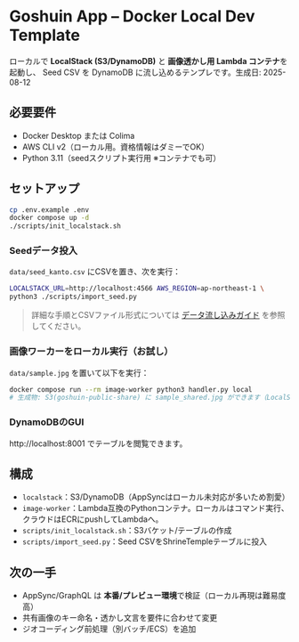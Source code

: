 # Goshuin App – Docker Local Dev Template

ローカルで **LocalStack (S3/DynamoDB)** と **画像透かし用 Lambda コンテナ**を起動し、
Seed CSV を DynamoDB に流し込めるテンプレです。生成日: 2025-08-12

## 必要要件
- Docker Desktop または Colima
- AWS CLI v2（ローカル用。資格情報はダミーでOK）
- Python 3.11（seedスクリプト実行用 ※コンテナでも可）

## セットアップ
```bash
cp .env.example .env
docker compose up -d
./scripts/init_localstack.sh
```

### Seedデータ投入
`data/seed_kanto.csv` にCSVを置き、次を実行：
```bash
LOCALSTACK_URL=http://localhost:4566 AWS_REGION=ap-northeast-1 \
python3 ./scripts/import_seed.py
```
> 詳細な手順とCSVファイル形式については [データ流し込みガイド](./docs/data-import.md) を参照してください。

### 画像ワーカーをローカル実行（お試し）
`data/sample.jpg` を置いて以下を実行：
```bash
docker compose run --rm image-worker python3 handler.py local
# 生成物: S3(goshuin-public-share) に sample_shared.jpg ができます（LocalStack上）
```

### DynamoDBのGUI
http://localhost:8001 でテーブルを閲覧できます。

## 構成
- `localstack`：S3/DynamoDB（AppSyncはローカル未対応が多いため割愛）
- `image-worker`：Lambda互換のPythonコンテナ。ローカルはコマンド実行、クラウドはECRにpushしてLambdaへ。
- `scripts/init_localstack.sh`：S3バケット/テーブルの作成
- `scripts/import_seed.py`：Seed CSVをShrineTempleテーブルに投入

## 次の一手
- AppSync/GraphQL は **本番/プレビュー環境**で検証（ローカル再現は難易度高）
- 共有画像のキー命名・透かし文言を要件に合わせて変更
- ジオコーディング前処理（別バッチ/ECS）を追加
